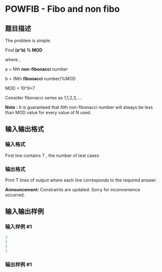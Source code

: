 # POWFIB - Fibo and non fibo

## 题目描述

The problem is simple.

Find **(a^b) % MOD**

where ,

a = Nth **non-fibonacci** number

b = (Nth **fibonacci** number)%MOD

MOD = 10^9+7

Consider fibonacci series as 1,1,2,3,....

**Note :** It is guaranteed that Nth non-fibonacci number will always be less than MOD value for every value of N used.

## 输入输出格式

### 输入格式

First line contains T , the number of test cases

### 输出格式

Print T lines of output where each line corresponds to the required answer.

**Announcement:** Constraints are updated. Sorry for inconvenience occurred.

## 输入输出样例

### 输入样例 #1

```cpp
3
3
2
1
```


### 输出样例 #1

```cpp

```
